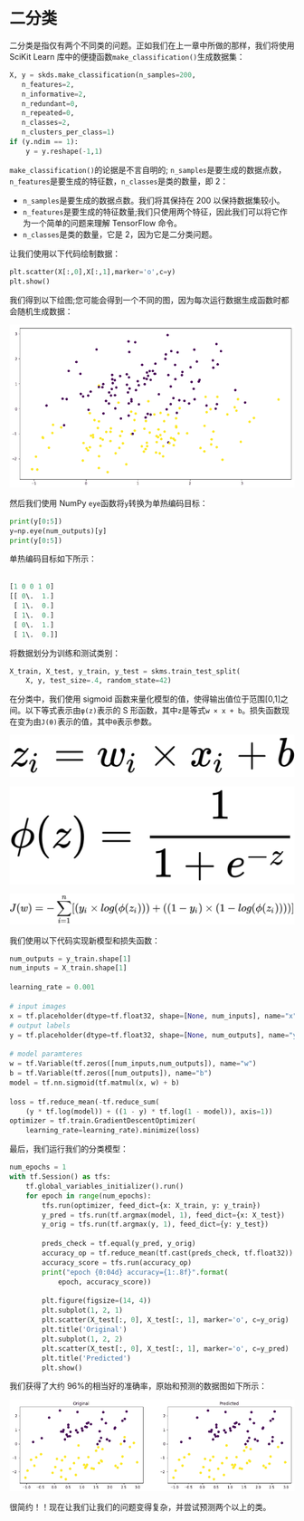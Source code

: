 # 二分类

二分类是指仅有两个不同类的问题。正如我们在上一章中所做的那样，我们将使用 SciKit Learn 库中的便捷函数`make_classification()`生成数据集：

```py
X, y = skds.make_classification(n_samples=200,
   n_features=2,
   n_informative=2, 
   n_redundant=0, 
   n_repeated=0,
   n_classes=2,
   n_clusters_per_class=1)
if (y.ndim == 1):
    y = y.reshape(-1,1)
```

`make_classification()`的论据是不言自明的; `n_samples`是要生成的数据点数，`n_features`是要生成的特征数，`n_classes`是类的数量，即 2：

*   `n_samples`是要生成的数据点数。我们将其保持在 200 以保持数据集较小。
*   `n_features`是要生成的特征数量;我们只使用两个特征，因此我们可以将它作为一个简单的问题来理解 TensorFlow 命令。
*   `n_classes`是类的数量，它是 2，因为它是二分类问题。

让我们使用以下代码绘制数据：

```py
plt.scatter(X[:,0],X[:,1],marker='o',c=y)
plt.show()
```

我们得到以下绘图;您可能会得到一个不同的图，因为每次运行数据生成函数时都会随机生成数据：

![](img/707586af-1084-493a-86a8-f827a115cfa5.png)

然后我们使用 NumPy `eye`函数将`y`转换为单热编码目标：

```py
print(y[0:5])
y=np.eye(num_outputs)[y]
print(y[0:5])
```

单热编码目标如下所示：

```py

[1 0 0 1 0]
[[ 0\.  1.]
 [ 1\.  0.]
 [ 1\.  0.]
 [ 0\.  1.]
 [ 1\.  0.]]
```

将数据划分为训练和测试类别：

```py
X_train, X_test, y_train, y_test = skms.train_test_split(
    X, y, test_size=.4, random_state=42)
```

在分类中，我们使用 sigmoid 函数来量化模型的值，使得输出值位于范围[0,1]之间。以下等式表示由`φ(z)`表示的 S 形函数，其中`z`是等式`w × x + b`。损失函数现在变为由`J(θ)`表示的值，其中`θ`表示参数。

![](img/af47d49d-2bb6-4e48-b6d3-4d7cd65ff6d5.png)

![](img/e5b82a11-b867-4a43-9f3d-09d6cb44099b.png)

![](img/717945b1-b35a-43d9-a469-44f33de91e8a.png)

我们使用以下代码实现新模型和损失函数：

```py
num_outputs = y_train.shape[1] 
num_inputs = X_train.shape[1]

learning_rate = 0.001

# input images
x = tf.placeholder(dtype=tf.float32, shape=[None, num_inputs], name="x") 
# output labels
y = tf.placeholder(dtype=tf.float32, shape=[None, num_outputs], name="y")

# model paramteres 
w = tf.Variable(tf.zeros([num_inputs,num_outputs]), name="w") 
b = tf.Variable(tf.zeros([num_outputs]), name="b") 
model = tf.nn.sigmoid(tf.matmul(x, w) + b)

loss = tf.reduce_mean(-tf.reduce_sum(
    (y * tf.log(model)) + ((1 - y) * tf.log(1 - model)), axis=1))
optimizer = tf.train.GradientDescentOptimizer(
    learning_rate=learning_rate).minimize(loss)
```

最后，我们运行我们的分类模型：

```py
num_epochs = 1
with tf.Session() as tfs:
    tf.global_variables_initializer().run()
    for epoch in range(num_epochs):
        tfs.run(optimizer, feed_dict={x: X_train, y: y_train})
        y_pred = tfs.run(tf.argmax(model, 1), feed_dict={x: X_test})
        y_orig = tfs.run(tf.argmax(y, 1), feed_dict={y: y_test})

        preds_check = tf.equal(y_pred, y_orig)
        accuracy_op = tf.reduce_mean(tf.cast(preds_check, tf.float32))
        accuracy_score = tfs.run(accuracy_op)
        print("epoch {0:04d} accuracy={1:.8f}".format(
            epoch, accuracy_score))

        plt.figure(figsize=(14, 4))
        plt.subplot(1, 2, 1)
        plt.scatter(X_test[:, 0], X_test[:, 1], marker='o', c=y_orig)
        plt.title('Original')
        plt.subplot(1, 2, 2)
        plt.scatter(X_test[:, 0], X_test[:, 1], marker='o', c=y_pred)
        plt.title('Predicted')
        plt.show()
```

我们获得了大约 96%的相当好的准确率，原始和预测的数据图如下所示：

![](img/abc7eea6-1cdf-486e-9f34-0b571ef90b67.png)

很简约！！现在让我们让我们的问题变得复杂，并尝试预测两个以上的类。